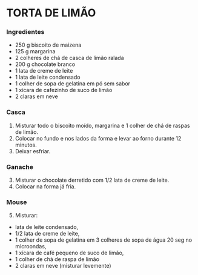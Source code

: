 # TORTA DE LIMÃO

### Ingredientes

- 250 g biscoito de maizena
- 125 g margarina
- 2   colheres de chá de casca de limão ralada
- 200 g chocolate branco
- 1   lata de creme de leite
- 1   lata de leite condensado
- 1   colher de sopa de gelatina em pó sem sabor
- 1   xícara de cafezinho de suco de limão
- 2   claras em neve

### Casca

1. Misturar todo o biscoito moído, margarina e 1 colher de chá de raspas de limão.
2. Colocar no fundo e nos lados da forma e levar ao forno durante 12 minutos.
3. Deixar esfriar.

### Ganache

3. Misturar o chocolate derretido com 1/2 lata de creme de leite.
4. Colocar na forma já fria.

### Mouse

5. Misturar:
 - lata de leite condensado,
 - 1/2 lata de creme de leite,
 - 1 colher de sopa de gelatina em 3 colheres de sopa de água 20 seg no microondas,
 - 1 xícara de café pequeno de suco de limão,
 - 1 colher de chá de raspa de limão
 - 2 claras em neve (misturar levemente)